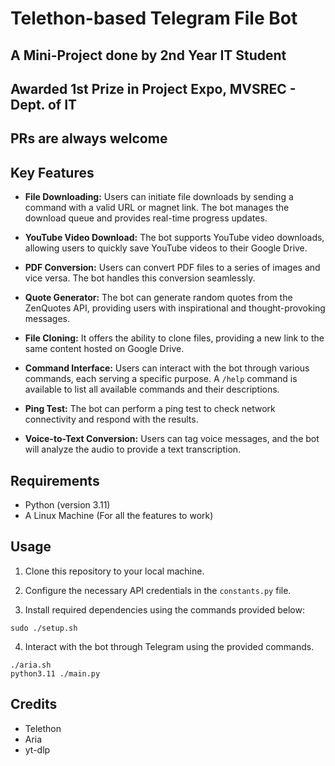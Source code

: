 # Telethon-based Telegram File Bot
## A Mini-Project done by 2nd Year IT Student
## Awarded 1st Prize in Project Expo, MVSREC - Dept. of IT 

## PRs are always welcome
## Key Features

- **File Downloading:** Users can initiate file downloads by sending a command with a valid URL or magnet link. The bot manages the download queue and provides real-time progress updates.

- **YouTube Video Download:** The bot supports YouTube video downloads, allowing users to quickly save YouTube videos to their Google Drive.

- **PDF Conversion:** Users can convert PDF files to a series of images and vice versa. The bot handles this conversion seamlessly.

- **Quote Generator:** The bot can generate random quotes from the ZenQuotes API, providing users with inspirational and thought-provoking messages.

- **File Cloning:** It offers the ability to clone files, providing a new link to the same content hosted on Google Drive.

- **Command Interface:** Users can interact with the bot through various commands, each serving a specific purpose. A `/help` command is available to list all available commands and their descriptions.

- **Ping Test:** The bot can perform a ping test to check network connectivity and respond with the results.

- **Voice-to-Text Conversion:** Users can tag voice messages, and the bot will analyze the audio to provide a text transcription.

## Requirements
- Python (version 3.11)
- A Linux Machine (For all the features to work)

## Usage

1. Clone this repository to your local machine.

2. Configure the necessary API credentials in the `constants.py` file.

3. Install required dependencies using the commands provided below:
```shell
sudo ./setup.sh
```

4. Interact with the bot through Telegram using the provided commands.
```shell
./aria.sh
python3.11 ./main.py
```

## Credits
- Telethon
- Aria
- yt-dlp
